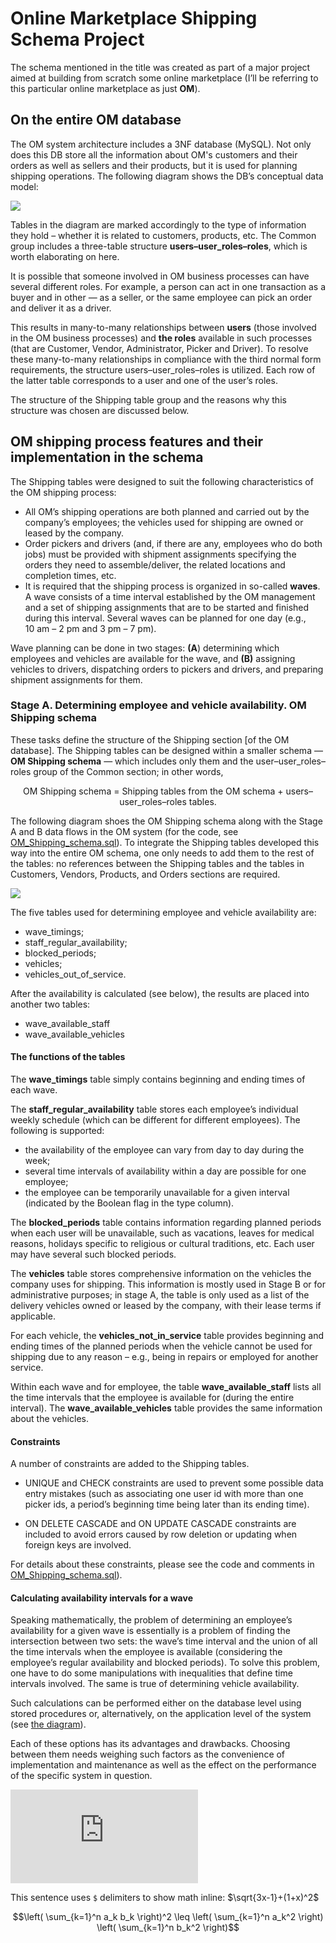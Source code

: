 
# Online Marketplace Shipping Schema Project


The schema mentioned in the title was created as part of a major project aimed at building from scratch some online marketplace (I’ll be referring to this particular online marketplace as just **OM**). 

## On the entire OM database

The OM system architecture includes a 3NF database (MySQL). Not only does this DB store all the information about OM's customers and their orders as well as sellers and their products, but it is used for planning shipping operations. 
The following diagram shows the DB’s conceptual data model:

![ ](https://github.com/AndreiMaikov/MVM_Shipping--SQL/blob/main/images/OM.svg)

Tables in the diagram are marked accordingly to the type of information they hold – whether it is related to customers, products, etc. The Common group includes a three-table structure **users&ndash;user_roles&ndash;roles**, which is worth elaborating on here.

It is possible that someone involved in OM business processes can have several different roles. For example, a person can act in one transaction as a buyer and in other &mdash; as a seller, or the same employee can pick an order and deliver it as a driver. 

This results in many-to-many relationships between **users** (those involved in the OM business processes) and **the roles** available in such processes (that are Customer, Vendor, Administrator, Picker and Driver). To resolve these many-to-many relationships in compliance with the third normal form requirements, the structure users&ndash;user_roles&ndash;roles is utilized. Each row of the latter table corresponds to a user and one of the user’s roles.

The structure of the Shipping table group and the reasons why this structure was chosen are discussed below.

## OM shipping process features and their implementation  in the schema

The Shipping tables were designed to suit the following characteristics of the OM shipping process:

- All OM’s shipping operations are both planned and carried out by the company’s employees; the vehicles used for shipping are owned or leased by the company.
- Order pickers and drivers (and, if there are any, employees who do both jobs) must be provided with shipment assignments specifying the orders they need to assemble/deliver, the related locations and  completion times, etc.
- It is required that the shipping process is organized in so-called **waves**. A wave consists of a time interval established by the OM management and a set of shipping assignments that are to be started and finished during this interval. Several waves can be planned for one day (e.g., 10&nbsp;am&nbsp;&ndash;&nbsp;2&nbsp;pm and 3&nbsp;pm&nbsp;&ndash;&nbsp;7&nbsp;pm).

Wave planning can be done in two stages: 
    **(A**)&nbsp;determining which employees and vehicles are available for the wave, and
    **(B)**&nbsp;assigning vehicles to drivers, dispatching  orders to pickers and drivers, and preparing shipment assignments for them.
    
    

### Stage A. Determining employee and vehicle availability. OM Shipping schema

These tasks define the structure of the Shipping section [of the OM database]. The Shipping tables can be designed within a smaller schema &mdash; **OM Shipping schema**&nbsp;&mdash; which includes only them and the user–user_roles–roles group of the Common section; in other words,
<p align = "center">
   OM Shipping schema =  Shipping tables from the OM schema + users&ndash;user_roles&ndash;roles tables.
</p>

The following diagram shoes the OM Shipping schema along with the Stage A and B data flows in the OM system (for the code, see
<a href="https://github.com/AndreiMaikov/MVM_Shipping--SQL/tree/main/src/OM_Shipping_schema.sql">OM_Shipping_schema.sql</a>).
To integrate the Shipping tables developed this way into the entire OM schema, one only needs to add them to the rest of the tables: no references between the Shipping tables and the tables in Customers, Vendors, Products, and Orders sections are required.



<a name = "diagram OM_Shipping"></a>
![ ](https://github.com/AndreiMaikov/MVM_Shipping--SQL/blob/main/images/OM_Shipping.svg)

The five tables used for determining employee and vehicle availability are:
- wave_timings;
- staff_regular_availability;
- blocked_periods;
- vehicles;
- vehicles_out_of_service.

After the availability is calculated (see below), the results are placed into another two tables:
- wave_available_staff
- wave_available_vehicles

#### The functions of the tables

The **wave_timings** table simply contains beginning and ending times of each wave.

The **staff_regular_availability** table stores each employee’s individual weekly schedule (which can be different for different employees).  The following is supported:
- the availability of the employee can vary from day to day during the week;
- several time intervals of availability within a day are possible for one employee;
- the employee can be temporarily unavailable for a given interval (indicated by the Boolean flag in the type column).

The **blocked_periods** table contains information regarding planned periods when each user will be unavailable, 
	such as vacations, leaves for medical reasons, 
	holidays specific to religious or cultural traditions, etc.
	Each user may have several such blocked periods.
	
The **vehicles** table stores comprehensive information on the vehicles the company uses for shipping. This information is mostly used in Stage B or for administrative purposes; in stage A, the table is only used as a list of the delivery vehicles owned or leased by the company, with their lease terms if applicable.

For each vehicle, the **vehicles_not_in_service** table provides beginning and ending times of the planned periods when the vehicle cannot be used for shipping due to any reason – e.g., being in repairs or employed for another service. 

Within each wave and for employee, the table **wave_available_staff** lists all the time intervals that the employee is available for (during the entire interval). The **wave_available_vehicles** table provides the same information about the vehicles.

#### Constraints

A number of constraints are added to the Shipping tables.

- UNIQUE and CHECK constraints are used to prevent some possible data entry mistakes (such as associating one user id with more than one picker ids, a period’s beginning time being later than its ending time). 

- ON DELETE CASCADE and ON UPDATE CASCADE constraints are included to avoid errors caused by row deletion or updating when foreign keys are involved. 

For details about these constraints, please see the code and comments in
<a href="https://github.com/AndreiMaikov/MVM_Shipping--SQL/tree/main/src/OM_Shipping_schema.sql">OM_Shipping_schema.sql</a>).

#### Calculating availability intervals for a wave

Speaking mathematically, the problem of determining an employee’s availability for a given wave is essentially is a problem of finding the intersection between two sets: the wave’s time interval and the union of all the time intervals when the employee is available (considering the employee’s regular availability and blocked periods). To solve this problem, one have to do some manipulations with inequalities that define time intervals involved. The same is true of determining vehicle availability.

Such calculations can be performed either on the database level using stored procedures or, alternatively, on the application level of the system (see 
<a href = OM_Shipping diagram>the diagram</a>).

Each of these options has its advantages and drawbacks. Choosing between them needs weighing such factors as the convenience of implementation and maintenance as well as the effect on the performance of the specific system in question.


![\Large x=\frac{-b\pm\sqrt{b^2-4ac}}{2a}](https://latex.codecogs.com/svg.latex?x%3D%5Cfrac%7B-b%5Cpm%5Csqrt%7Bb%5E2-4ac%7D%7D%7B2a%7D)

This sentence uses `$` delimiters to show math inline: $\sqrt{3x-1}+(1+x)^2$

$$\left( \sum_{k=1}^n a_k b_k \right)^2 \leq \left( \sum_{k=1}^n a_k^2 \right) \left( \sum_{k=1}^n b_k^2 \right)$$
